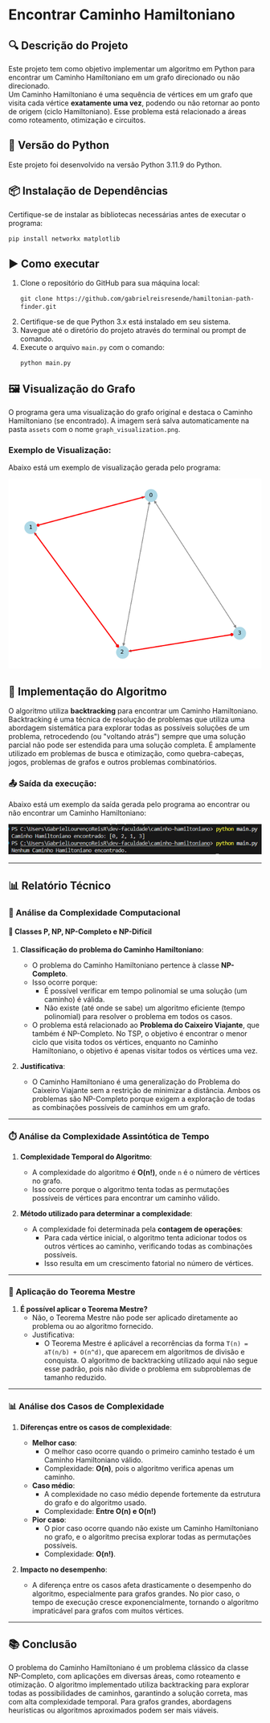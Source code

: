 # Encontrar Caminho Hamiltoniano

## 🔍 Descrição do Projeto

Este projeto tem como objetivo implementar um algoritmo em Python para encontrar um Caminho Hamiltoniano em um grafo direcionado ou não direcionado.  
Um Caminho Hamiltoniano é uma sequência de vértices em um grafo que visita cada vértice **exatamente uma vez**, podendo ou não retornar ao ponto de origem (ciclo Hamiltoniano). Esse problema está relacionado a áreas como roteamento, otimização e circuitos.

## 🐍 Versão do Python
Este projeto foi desenvolvido na versão Python 3.11.9 do Python.

## 📦 Instalação de Dependências

Certifique-se de instalar as bibliotecas necessárias antes de executar o programa:

```bash
pip install networkx matplotlib
```

## ▶️ Como executar
1. Clone o repositório do GitHub para sua máquina local:
   ```
   git clone https://github.com/gabrielreisresende/hamiltonian-path-finder.git
   ```
2. Certifique-se de que Python 3.x está instalado em seu sistema.  
3. Navegue até o diretório do projeto através do terminal ou prompt de comando.  
4. Execute o arquivo `main.py` com o comando:
   ```
   python main.py
   ```

## 🖼️ Visualização do Grafo

O programa gera uma visualização do grafo original e destaca o Caminho Hamiltoniano (se encontrado). A imagem será salva automaticamente na pasta `assets` com o nome `graph_visualization.png`.

### Exemplo de Visualização:

Abaixo está um exemplo de visualização gerada pelo programa:

![Visualização do Grafo](./assets/graph_visualization.png)

## 🧠 Implementação do Algoritmo

O algoritmo utiliza **backtracking** para encontrar um Caminho Hamiltoniano. Backtracking é uma técnica de resolução de problemas que utiliza uma abordagem sistemática para explorar todas as possíveis soluções de um problema, retrocedendo (ou "voltando atrás") sempre que uma solução parcial não pode ser estendida para uma solução completa. É amplamente utilizado em problemas de busca e otimização, como quebra-cabeças, jogos, problemas de grafos e outros problemas combinatórios.

### 📤 Saída da execução:

Abaixo está um exemplo da saída gerada pelo programa ao encontrar ou não encontrar um Caminho Hamiltoniano:

![Saída da Execução](./assets/saida-execucao.png)

---

## 📊 Relatório Técnico

### 🧮 Análise da Complexidade Computacional

#### 📂 Classes P, NP, NP-Completo e NP-Difícil
1. **Classificação do problema do Caminho Hamiltoniano**:
   - O problema do Caminho Hamiltoniano pertence à classe **NP-Completo**.
   - Isso ocorre porque:
     - É possível verificar em tempo polinomial se uma solução (um caminho) é válida.
     - Não existe (até onde se sabe) um algoritmo eficiente (tempo polinomial) para resolver o problema em todos os casos.
   - O problema está relacionado ao **Problema do Caixeiro Viajante**, que também é NP-Completo. No TSP, o objetivo é encontrar o menor ciclo que visita todos os vértices, enquanto no Caminho Hamiltoniano, o objetivo é apenas visitar todos os vértices uma vez.

2. **Justificativa**:
   - O Caminho Hamiltoniano é uma generalização do Problema do Caixeiro Viajante sem a restrição de minimizar a distância. Ambos os problemas são NP-Completo porque exigem a exploração de todas as combinações possíveis de caminhos em um grafo.

---

### ⏱️ Análise da Complexidade Assintótica de Tempo

1. **Complexidade Temporal do Algoritmo**:
   - A complexidade do algoritmo é **O(n!)**, onde `n` é o número de vértices no grafo.
   - Isso ocorre porque o algoritmo tenta todas as permutações possíveis de vértices para encontrar um caminho válido.

2. **Método utilizado para determinar a complexidade**:
   - A complexidade foi determinada pela **contagem de operações**:
     - Para cada vértice inicial, o algoritmo tenta adicionar todos os outros vértices ao caminho, verificando todas as combinações possíveis.
     - Isso resulta em um crescimento fatorial no número de vértices.

---

### 📐 Aplicação do Teorema Mestre

1. **É possível aplicar o Teorema Mestre?**
   - Não, o Teorema Mestre não pode ser aplicado diretamente ao problema ou ao algoritmo fornecido.
   - Justificativa:
     - O Teorema Mestre é aplicável a recorrências da forma `T(n) = aT(n/b) + O(n^d)`, que aparecem em algoritmos de divisão e conquista. O algoritmo de backtracking utilizado aqui não segue esse padrão, pois não divide o problema em subproblemas de tamanho reduzido.

---

### 📊 Análise dos Casos de Complexidade

1. **Diferenças entre os casos de complexidade**:
   - **Melhor caso**:
     - O melhor caso ocorre quando o primeiro caminho testado é um Caminho Hamiltoniano válido.
     - Complexidade: **O(n)**, pois o algoritmo verifica apenas um caminho.
   - **Caso médio**:
     - A complexidade no caso médio depende fortemente da estrutura do grafo e do algoritmo usado.
     - Complexidade: **Entre O(n) e O(n!)**
   - **Pior caso**:
     - O pior caso ocorre quando não existe um Caminho Hamiltoniano no grafo, e o algoritmo precisa explorar todas as permutações possíveis.
     - Complexidade: **O(n!)**.

2. **Impacto no desempenho**:
   - A diferença entre os casos afeta drasticamente o desempenho do algoritmo, especialmente para grafos grandes. No pior caso, o tempo de execução cresce exponencialmente, tornando o algoritmo impraticável para grafos com muitos vértices.

---

## 📚 Conclusão

O problema do Caminho Hamiltoniano é um problema clássico da classe NP-Completo, com aplicações em diversas áreas, como roteamento e otimização. O algoritmo implementado utiliza backtracking para explorar todas as possibilidades de caminhos, garantindo a solução correta, mas com alta complexidade temporal. Para grafos grandes, abordagens heurísticas ou algoritmos aproximados podem ser mais viáveis.
